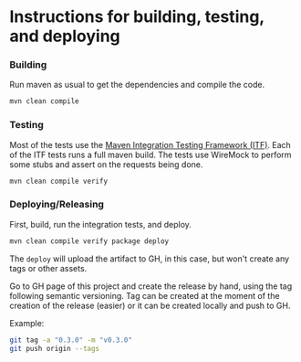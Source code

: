 # Instructions for building, testing, and deploying

### Building

Run maven as usual to get the dependencies and compile the code.

```bash
mvn clean compile
````

### Testing

Most of the tests use the [Maven Integration Testing Framework (ITF)](https://khmarbaise.github.io/maven-it-extension/itf-documentation/usersguide/usersguide.html).
Each of the ITF tests runs a full maven build. The tests use WireMock to perform some stubs and assert on the requests being done.

```bash
mvn clean compile verify
```

### Deploying/Releasing

First, build, run the integration tests, and deploy.

```bash
mvn clean compile verify package deploy
```

The `deploy` will upload the artifact to GH, in this case, but won't create any tags or other assets.

Go to GH page of this project and create the release by hand, using the tag following semantic versioning.
Tag can be created at the moment of the creation of the release (easier) or it can be created locally and push to GH.

Example:

```bash
git tag -a "0.3.0" -m "v0.3.0" 
git push origin --tags
```
